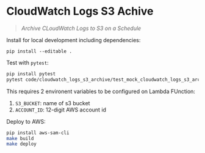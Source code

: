 # CloudWatch Logs S3 Achive

> _Archive CLoudWatch Logs to S3 on a Schedule_

Install for local development including dependencies:

`pip install --editable .`

Test with `pytest`:

```sh
pip install pytest
pytest code/cloudwatch_logs_s3_archive/test_mock_cloudwatch_logs_s3_archive.py`
```

This requires 2 environent variables to be configured on Lambda FUnction:

1. `S3_BUCKET`: name of s3 bucket
2. `ACCOUNT_ID`: 12-digit AWS account id

Deploy to AWS:

```sh
pip install aws-sam-cli
make build
make deploy
```
